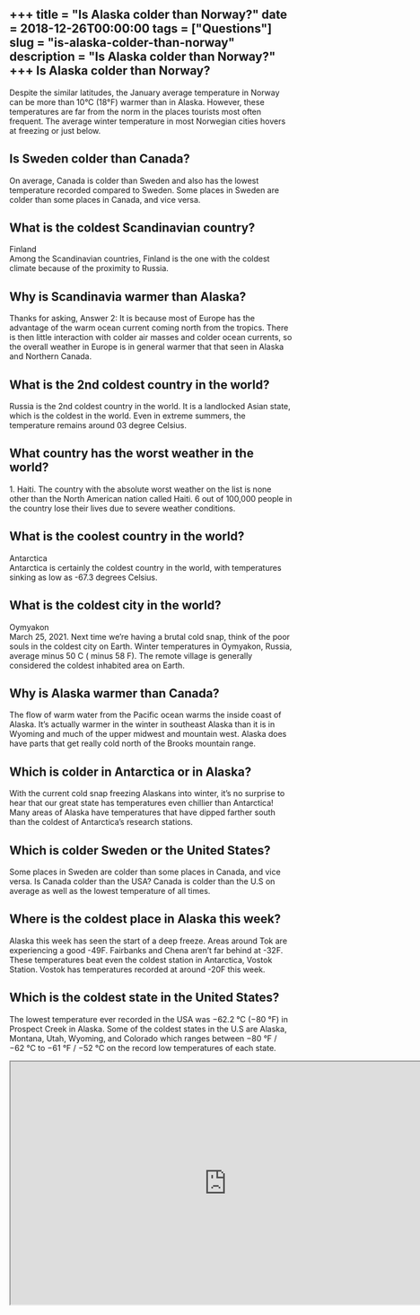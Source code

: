 +++
title = "Is Alaska colder than Norway?"
date = 2018-12-26T00:00:00
tags = ["Questions"]
slug = "is-alaska-colder-than-norway"
description = "Is Alaska colder than Norway?"
+++
Is Alaska colder than Norway?
-----------------------------

Despite the similar latitudes, the January average temperature in Norway can be more than 10°C (18°F) warmer than in Alaska. However, these temperatures are far from the norm in the places tourists most often frequent. The average winter temperature in most Norwegian cities hovers at freezing or just below.

Is Sweden colder than Canada?
-----------------------------

On average, Canada is colder than Sweden and also has the lowest temperature recorded compared to Sweden. Some places in Sweden are colder than some places in Canada, and vice versa.

What is the coldest Scandinavian country?
-----------------------------------------

Finland  
Among the Scandinavian countries, Finland is the one with the coldest climate because of the proximity to Russia.

Why is Scandinavia warmer than Alaska?
--------------------------------------

Thanks for asking, Answer 2: It is because most of Europe has the advantage of the warm ocean current coming north from the tropics. There is then little interaction with colder air masses and colder ocean currents, so the overall weather in Europe is in general warmer that that seen in Alaska and Northern Canada.

What is the 2nd coldest country in the world?
---------------------------------------------

Russia is the 2nd coldest country in the world. It is a landlocked Asian state, which is the coldest in the world. Even in extreme summers, the temperature remains around 03 degree Celsius.

What country has the worst weather in the world?
------------------------------------------------

1\. Haiti. The country with the absolute worst weather on the list is none other than the North American nation called Haiti. 6 out of 100,000 people in the country lose their lives due to severe weather conditions.

What is the coolest country in the world?
-----------------------------------------

Antarctica  
Antarctica is certainly the coldest country in the world, with temperatures sinking as low as -67.3 degrees Celsius.

What is the coldest city in the world?
--------------------------------------

Oymyakon  
March 25, 2021. Next time we’re having a brutal cold snap, think of the poor souls in the coldest city on Earth. Winter temperatures in Oymyakon, Russia, average minus 50 C ( minus 58 F). The remote village is generally considered the coldest inhabited area on Earth.

Why is Alaska warmer than Canada?
---------------------------------

The flow of warm water from the Pacific ocean warms the inside coast of Alaska. It’s actually warmer in the winter in southeast Alaska than it is in Wyoming and much of the upper midwest and mountain west. Alaska does have parts that get really cold north of the Brooks mountain range.

Which is colder in Antarctica or in Alaska?
-------------------------------------------

With the current cold snap freezing Alaskans into winter, it’s no surprise to hear that our great state has temperatures even chillier than Antarctica! Many areas of Alaska have temperatures that have dipped farther south than the coldest of Antarctica’s research stations.

Which is colder Sweden or the United States?
--------------------------------------------

Some places in Sweden are colder than some places in Canada, and vice versa. Is Canada colder than the USA? Canada is colder than the U.S on average as well as the lowest temperature of all times.

Where is the coldest place in Alaska this week?
-----------------------------------------------

Alaska this week has seen the start of a deep freeze. Areas around Tok are experiencing a good -49F. Fairbanks and Chena aren’t far behind at -32F. These temperatures beat even the coldest station in Antarctica, Vostok Station. Vostok has temperatures recorded at around -20F this week.

Which is the coldest state in the United States?
------------------------------------------------

The lowest temperature ever recorded in the USA was −62.2 °C (−80 °F) in Prospect Creek in Alaska. Some of the coldest states in the U.S are Alaska, Montana, Utah, Wyoming, and Colorado which ranges between −80 °F / −62 °C to −61 °F / −52 °C on the record low temperatures of each state.

<iframe allow="accelerometer; autoplay; clipboard-write; encrypted-media; gyroscope; picture-in-picture" allowfullscreen="" class="__youtube_prefs__  epyt-is-override  no-lazyload" data-no-lazy="1" data-origheight="433" data-origwidth="770" data-skipgform_ajax_framebjll="" height="433" id="_ytid_64134" loading="lazy" src="https://www.youtube.com/embed/Wd6gEybE_us?enablejsapi=1&autoplay=0&cc_load_policy=0&cc_lang_pref=&iv_load_policy=1&loop=0&modestbranding=0&rel=1&fs=1&playsinline=0&autohide=2&theme=dark&color=red&controls=1&" title="YouTube player" width="770"></iframe>